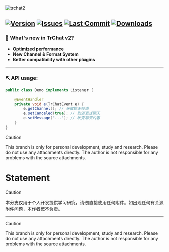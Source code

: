 ![trchat2](https://user-images.githubusercontent.com/34670283/160282372-a048a12c-911a-40da-8dce-a737c9596055.png)

[![Version](https://img.shields.io/github/v/release/TrPlugins/TrChat?logo=VirusTotal&style=for-the-badge)](https://github.com/FlickerProjects/TrChat/releases)
[![Issues](https://img.shields.io/github/issues/TrPlugins/TrChat?logo=StackOverflow&style=for-the-badge)](https://github.com/FlickerProjects/TrChat/issues)
[![Last Commit](https://img.shields.io/github/last-commit/TrPlugins/TrChat?logo=ApacheRocketMQ&style=for-the-badge&color=1e90ff)](https://github.com/FlickerProjects/TrChat/commits/v2)
[![Downloads](https://img.shields.io/github/downloads/TrPlugins/TrChat/total?style=for-the-badge&logo=docusign)](https://github.com/FlickerProjects/TrChat/releases)
---

### 🔔 What's new in TrChat v2?
- **Optimized performance**
- **New Channel & Format System**
- **Better compatibility with other plugins**

---

### ⛏ API usage: 
```java
public class Demo implements Listener {
    
    @EventHandler
    private void e(TrChatEvent e) {
        e.getChannel(); // 获取聊天频道
        e.setCanceled(true); // 取消发送聊天
        e.setMessage("..."); // 改变聊天内容
    }   
}
```
> [!CAUTION]  
> This branch is only for personal development, study and research. Please do not use any attachments directly. The author is not responsible for any problems with the source attachments.
# Statement

> [!CAUTION]  
> 本分支仅用于个人开发提供学习研究，请勿直接使用任何附件。如出现任何有关源附件问题，本作者概不负责。

---

> [!CAUTION]  
> This branch is only for personal development, study and research. Please do not use any attachments directly. The author is not responsible for any problems with the source attachments.
